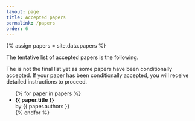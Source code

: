 ```yaml
---
layout: page
title: Accepted papers
permalink: /papers
order: 6
---
```


{% assign papers = site.data.papers %}

The tentative list of accepted papers is the following.

The is not the final list yet as some papers have been conditionally accepted. If your paper has been conditionally accepted, you will receive detailed instructions to proceed.

<div>
  <ul>
    {% for paper in papers %}
      <li><b>{{ paper.title }}</b><br/>by {{ paper.authors }}</li>
    {% endfor %}
  </ul>
</div>

